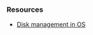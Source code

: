 ### Resources
- [Disk management in OS](https://www.geeksforgeeks.org/disk-management-in-operating-system/)
